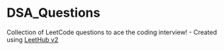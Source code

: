 # DSA_Questions
Collection of LeetCode questions to ace the coding interview! - Created using [LeetHub v2](https://github.com/arunbhardwaj/LeetHub-2.0)
